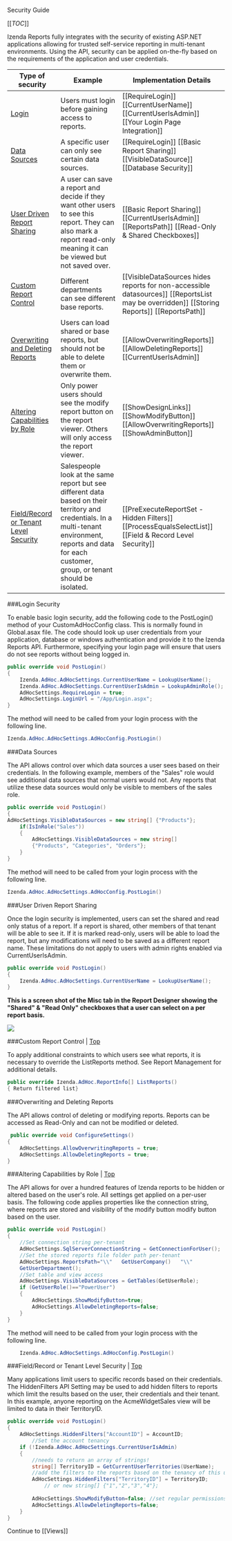 <a name="Top">Security Guide</a>

[[_TOC_]]

Izenda Reports fully integrates with the security of existing ASP.NET applications allowing for trusted self-service reporting in multi-tenant environments. Using the API, security can be applied on-the-fly based on the requirements of the application and user credentials.

Type of security|Example|Implementation Details
----------------|-------|----------------------
[Login](#Login-Security) |Users must login before gaining access to reports.|[[RequireLogin]] [[CurrentUserName]] [[CurrentUserIsAdmin]] [[Your Login Page Integration]]
[Data Sources](#DataSources)|A specific user can only see certain data sources.|[[RequireLogin]] [[Basic Report Sharing]] [[VisibleDataSource]] [[Database Security]]
[User Driven Report Sharing](#ReportSharing)|A user can save a report and decide if they want other users to see this report. They can also mark a report read-only meaning it can be viewed but not saved over.|[[Basic Report Sharing]] [[CurrentUserIsAdmin]] [[ReportsPath]] [[Read-Only & Shared Checkboxes]]
[Custom Report Control](#ReportControl)|Different departments can see different base reports.|[[VisibleDataSources hides reports for non-accessible datasources]] [[ReportsList may be overridden]] [[Storing Reports]] [[ReportsPath]]
[Overwriting and Deleting Reports](#DeletingReports)|Users can load shared or base reports, but should not be able to delete them or overwrite them.|[[AllowOverwritingReports]] [[AllowDeletingReports]] [[CurrentUserIsAdmin]]
[Altering Capabilities by Role](#AlteringCapabilities)|Only power users should see the modify report button on the report viewer. Others will only access the report viewer.|[[ShowDesignLinks]] [[ShowModifyButton]] [[AllowOverwritingReports]] [[ShowAdminButton]]
[Field/Record or Tenant Level Security](#TenantSecurity)|Salespeople look at the same report but see different data based on their territory and credentials. In a multi-tenant environment, reports and data for each customer, group, or tenant should be isolated.|[[PreExecuteReportSet - Hidden Filters]] [[ProcessEqualsSelectList]] [[Field & Record Level Security]]

###Login Security

To enable basic login security, add the following code to the PostLogin() method of your CustomAdHocConfig class. This is normally found in Global.asax file. The code should look up user credentials from your application, database or windows authentication and provide it to the Izenda Reports API. Furthermore, specifying your login page will ensure that users do not see reports without being logged in.

```c#
public override void PostLogin()
{  
	Izenda.AdHoc.AdHocSettings.CurrentUserName = LookupUserName();  
	Izenda.AdHoc.AdHocSettings.CurrentUserIsAdmin = LookupAdminRole();  
	AdHocSettings.RequireLogin = true;  
	AdHocSettings.LoginUrl = "/App/Login.aspx";
}
```

The method will need to be called from your login process with the following line.

```c#
Izenda.AdHoc.AdHocSettings.AdHocConfig.PostLogin()
```

###<a name="DataSources"></a>Data Sources

The API allows control over which data sources a user sees based on their credentials. In the following example, members of the "Sales" role would see additional data sources that normal users would not. Any reports that utilize these data sources would only be visible to members of the sales role.

```c#
public override void PostLogin()
{  
AdHocSettings.VisibleDataSources = new string[] {"Products"};         
	if(IsInRole("Sales"))  
	{
		AdHocSettings.VisibleDataSources = new string[]
		{"Products", "Categories", "Orders"};   
	}
}
```

The method will need to be called from your login process with the following line.

```c#
Izenda.AdHoc.AdHocSettings.AdHocConfig.PostLogin()
```

###<a name="ReportSharing"></a>User Driven Report Sharing

Once the login security is implemented, users can set the shared and read only status of a report. If a report is shared, other members of that tenant will be able to see it. If it is marked read-only, users will be able to load the report, but any modifications will need to be saved as a different report name. These limitations do not apply to users with admin rights enabled via CurrentUserIsAdmin.

```c#
public override void PostLogin()  
{      
	Izenda.AdHoc.AdHocSettings.CurrentUserName = LookupUserName();
}
```

**This is a screen shot of the Misc tab in the Report Designer showing the "Shared" & "Read Only" checkboxes that a user can select on a per report basis.**

![](http://wiki.izenda.us/Integration/Share-and-Read_only.png)

###<a name="ReportControl">Custom Report Control</a> | [Top](#Top)

To apply additional constraints to which users see what reports, it is necessary to override the ListReports method. See Report Management for additional details.

```c#
public override Izenda.AdHoc.ReportInfo[] ListReports()
{ Return filtered list}
```

###<a name="DeletingReports">Overwriting and Deleting Reports</a>

The API allows control of deleting or modifying reports. Reports can be accessed as Read-Only and can not be modified or deleted. 

```c#
 public override void ConfigureSettings()
{  
	AdHocSettings.AllowOverwritingReports = true;           
	AdHocSettings.AllowDeletingReports = true;
}
```

###<a name="AlteringCapabilities">Altering Capabilities by Role</a> | [Top](#Top)

The API allows for over a hundred features of Izenda reports to be hidden or altered based on the user's role. All settings get applied on a per-user basis. 
The following code applies properties like the connection string, where reports are stored and visibility of the modify button modify button based on the user.

```c#
public override void PostLogin()
{  
	//Set connection string per-tenant  
	AdHocSettings.SqlServerConnectionString = GetConnectionForUser();  
	//Set the stored reports file folder path per-tenant  
	AdHocSettings.ReportsPath="\\"   GetUserCompany()   "\\"     
	GetUserDepartment();      
	//Set table and view access  
	AdHocSettings.VisibleDataSources = GetTables(GetUserRole);      
	if (GetUserRole()=="PowerUser")  
	{    
		AdHocSettings.ShowModifyButton=true;    
		AdHocSettings.AllowDeletingReports=false;      
	}
}
```

The method will need to be called from your login process with the following line.

```c#
	Izenda.AdHoc.AdHocSettings.AdHocConfig.PostLogin()
```

###<a name="TenantSecurity">Field/Record or Tenant Level Security</a> | [Top](#Top)

Many applications limit users to specific records based on their credentials. The HiddenFilters API Setting may be used to add hidden filters to reports which limit the results based on the user, their credentials and their tenant. In this example, anyone reporting on the AcmeWidgetSales view will be limited to data in their TerritoryID.

```c# 
public override void PostLogin()
{
	AdHocSettings.HiddenFilters["AccountID"] = AccountID;
		//Set the account tenancy
	if (!Izenda.AdHoc.AdHocSettings.CurrentUserIsAdmin)  
	{    
		//needs to return an array of strings!    
		string[] TerritoryID = GetCurrentUserTerritories(UserName);            
		//add the filters to the reports based on the tenancy of this user    
		AdHocSettings.HiddenFilters["TerritoryID"] = TerritoryID; 
			// or new string[] {"1","2","3","4"};
		
		AdHocSettings.ShowModifyButton=false; //set regular permissions
		AdHocSettings.AllowDeletingReports=false; 
	}
}
```

Continue to [[Views]]
